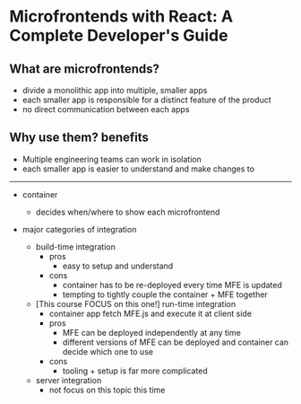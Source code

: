 # Microfrontends with React: A Complete Developer's Guide

## What are microfrontends?

- divide a monolithic app into multiple, smaller apps
- each smaller app is responsible for a distinct feature of the product
- no direct communication between each apps

## Why use them? benefits

- Multiple engineering teams can work in isolation
- each smaller app is easier to understand and make changes to

---

- container
  - decides when/where to show each microfrontend

- major categories of integration
  - build-time integration
    - pros
      - easy to setup and understand
    - cons
      - container has to be re-deployed every time MFE is updated
      - tempting to tightly couple the container + MFE together
  - [This course FOCUS on this one!] run-time integration
    - container app fetch MFE.js and execute it at client side
    - pros
      - MFE can be deployed independently at any time
      - different versions of MFE can be deployed and container can decide which one to use
    - cons
      - tooling + setup is far more complicated
  - server integration
    - not focus on this topic this time



